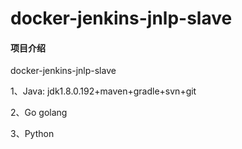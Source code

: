 # docker-jenkins-jnlp-slave

#### 项目介绍
docker-jenkins-jnlp-slave

1、Java:
jdk1.8.0.192+maven+gradle+svn+git

2、Go
golang

3、Python

